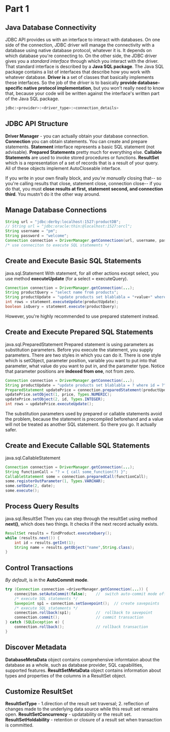 # Part 1

## Java Database Connectivity

JDBC API provides us with an interface to interact with databases. On one side of the connection, JDBC driver will manage the connectivity with a database using native database protocol, whatever it is. It depends on which database you're connecting to.
On the other side, the JDBC driver gives you a _standard interface_ through which you interact with the driver. That standard interface is described by a **Java SQL package**. The Java SQL package contains a list of interfaces that describe how you work with whatever database. **Driver is** a set of classes that basically implements these interfaces.
So the job of the _driver_ is to basically **provide database-specific native protocol implementation**, but you won't really need to know that, because your code will be written against the interface's written part of the Java SQL package.

```bash
jdbc:<provider>:<driver_type>:<connection_details>
```

## JDBC API Structure

**Driver Manager** - you can actually obtain your database connection.
**Connection** you can obtain statements. You can create and prepare statements.
**Statement** interface represents a basic SQL statement (not advisable).
**Prepared Statements** pretty much for everything else.
**Callable Statements** are used to invoke stored procedures or functions.
**ResultSet** which is a representation of a set of records that is a result of your query.
All of these objects implement AutoCloseable interface.

If you write in your own finally block, and _you're manually_ closing that-- so you're calling results that close, statement close, connection close-- if you do that, you must **close results at first, statement second, and connection third**. You mustn't do it the other way around.

## Manage Database Connections

```java
String url = "jdbc:derby:localhost:1527:productDB";
// String url = "jdbc:oracle:thin:@localhost:1527:orcl";
String username = "pm";
String password = "welcome";
Connection connection = DriverManager.getConnectioon(url, username, password);
/* use conneciton to execute SQL statements */
```

## Create and Execute Basic SQL Statements

java.sql.Statement
With statement, for all other actions except select, you use method **executeUpdate** (for a select = executeQuery).

```java
Connection connection = DriverManager.getConnection(...);
String productQuery = "select name from products";
String productUpdate = "update products set blablabla = "+value+" where id = "+id;
int rows = statement.executeUpdate(productUpdate);
boolean isQuery = statement.execute(productQuery);
```

However, you're highly recommended to use prepared statement instead.

## Create and Execute Prepared SQL Statements

java.sql.PreparedStatement
Prepared statement is using parameters as substitution parameters.
Before you execute the statement, you supply parameters. There are two styles in which you can do it. There is one style which is setObject, parameter position, variable you want to put into that parameter, what value do you want to put in, and the parameter type. Notice that parameter positions are **indexed from one**, not from zero.

```java
Connection connection = DriverManager.getConnection(...);
String productUpdate = "update products set blablabla = ? where id = ?";
PreparedStatement updatePrice = connection.preparedStatement(productUpdate);
updatePrice.setObject(1, price, Types.NUMERIC);
updatePrice.setObject(2, id, Types.INTEGER);
int rows = updatePrice.executeUpdate();
```

The substitution parameters used by prepared or callable statements avoid the problem, because the statement is precompiled beforehand and a value will not be treated as another SQL statement. So there you go. It actually safer.

## Create and Execute Callable SQL Statements

java.sql.CallableStatement

```java
Connection connection = DriverManager.getConnection(...);
String functionCall = "? = { call some_function(?) }";
CallableStatement some = connection.preparedCall(functionCall);
some.registerOutParameter(1, Types.VARCHAR);
some.setDate(2, date);
some.execute();
```

## Process Query Results

java.sql.ResultSet
Then you can step through the resultSet using method **next()**, which does two things. It checks if the next record actually exists.

```java
ResultSet results = findProduct.executeQuery();
while (results.next()) {
    int id = results.getInt(1);
    String name = results.getObject("name",String.class);
}
```

## Control Transactions

_By default_, is in the **AutoCommit mode**.

```java
try (Connection connection =driverManager.getConnection(...)) {
    conneciton.setAutoCommit(false);    //  switch auto-commit mode off
    /* execute SQL statements */
    Savepoint sp1 = connection.setSavepoint();  // create savepoints
    /* execute SQL statements */
    connection.rollback(sp1);           //  rollback to savepoint
    connection.commit();                // commit transaction
} catch (SQLException e) {
    connection.rollback();              // rollback transaction
}
```

## Discover Metadata

**DatabaseMetaData** object contains comprehensive informtaion about the database as a whole, such as database provider, SQL capabilities, supported features.
**ResultSetMetaData** object contains information about types and properties of the columns in a ResultSet object.

## Customize ResultSet

**ResultSetType** - 1.direction of the result set traversal; 2. reflection of changes made to the underlying data source while this result set remains open.
**ResultSetConcurrency** - updatability or the result set.
**ResultSetHoldability** - retention or closure of a result set when transaction is committed.
